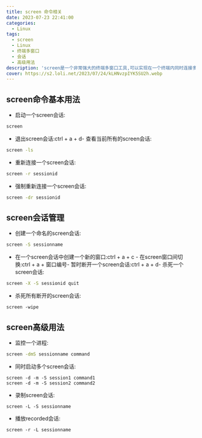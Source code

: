 ```yaml
---
title: screen 命令相关
date: 2023-07-23 22:41:00
categories:
  - Linux
tags:
  - screen
  - Linux
  - 终端多窗口
  - 会话
  - 高级用法
description: 'screen是一个非常强大的终端多窗口工具,可以实现在一个终端内同时连接多个终端会话。'
cover: https://s2.loli.net/2023/07/24/kLHNvzpIYK5SU2h.webp
---
```


## screen命令基本用法

- 启动一个screen会话:

```bash
screen
```

- 退出screen会话:ctrl + a + d- 查看当前所有的screen会话:

```bash
screen -ls
```

- 重新连接一个screen会话:

```bash
screen -r sessionid
```

- 强制重新连接一个screen会话:

```bash
screen -dr sessionid
```

## screen会话管理

- 创建一个命名的screen会话:

```bash
screen -S sessionname
```

- 在一个screen会话中创建一个新的窗口:ctrl + a + c - 在screen窗口间切换:ctrl + a + 窗口编号- 暂时断开一个screen会话:ctrl + a + d- 杀死一个screen会话:

```bash
screen -X -S sessionid quit
```

- 杀死所有断开的screen会话:

```
screen -wipe
```

## screen高级用法

- 监控一个进程:

```bash
screen -dmS sessionname command
```

- 同时启动多个screen会话:

```
screen -d -m -S session1 command1
screen -d -m -S session2 command2
```

- 录制screen会话:

```
screen -L -S sessionname
```

- 播放recorded会话:

```
screen -r -L sessionname
```
